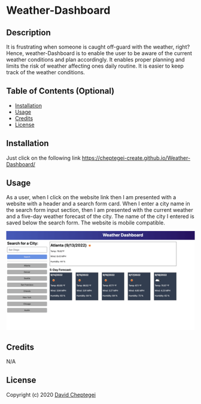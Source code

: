 # Weather-Dashboard

## Description

It is frustrating when someone is caught off-guard with the weather, right? Hence, weather-Dashboard is to enable the user to be aware of the current weather conditions and plan accordingly. It enables proper planning and limits the risk of weather affecting ones daily routine. It is easier to keep track of the weather conditions.

## Table of Contents (Optional)

- [Installation](#installation)
- [Usage](#usage)
- [Credits](#credits)
- [License](#license)

## Installation

Just click on the following link https://cheptegei-create.github.io/Weather-Dashboard/

## Usage

As a user, when I click on the website link then I am presented with a website with a header and a search form card. When I enter a city name in the search form input section, then I am presented with the current weather and a five-day weather forecast of the city. The name of the city I entered is saved below the search form. The website is mobile compatible.

   
![alt text](./assets/images/06-server-side-apis-homework-demo.png)
   

## Credits

N/A

## License

Copyright (c) 2020 [David Cheptegei](https://github.com/cheptegei-create)
